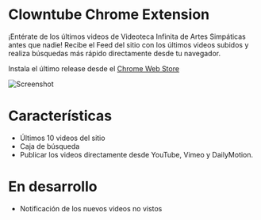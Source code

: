 # Clowntube Chrome Extension
¡Entérate de los últimos videos de Videoteca Infinita de Artes Simpáticas antes que nadie! Recibe el Feed del sitio con los últimos videos subidos y realiza búsquedas más rápido directamente desde tu navegador.

Instala el último release desde el [Chrome Web Store](https://chrome.google.com/webstore/detail/clowntube/hclphgckmgbdfncancceojemgmjodblp)

![Screenshot](https://lh3.googleusercontent.com/2uczkTl3dOoV7FPXkiqIhTRNQBSJNQD9Ho2IIrRBUuZuQ9kVYJmlAmsAupAvlBdoweB1oNhGjA=s640-h400-e365-rw)


# Características 
+ Últimos 10 videos del sitio
+ Caja de búsqueda
+ Publicar los videos directamente desde YouTube, Vimeo y DailyMotion.

# En desarrollo
+ Notificación de los nuevos videos no vistos